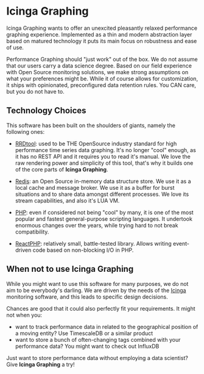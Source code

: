 Icinga Graphing
===============

Icinga Graphing wants to offer an unexcited pleasantly relaxed performance
graphing experience. Implemented as a thin and modern abstraction layer based
on matured technology it puts its main focus on robustness and ease of use.

Performance Graphing should "just work" out of the box. We do not assume that
our users carry a data science degree. Based on our field experience with Open
Source monitoring solutions, we make strong assumptions on what your preferences
might be. While it of course allows for customization, it ships with opinionated,
preconfigured data retention rules. You CAN care, but you do not have to.

Technology Choices
------------------

This software has been built on the shoulders of giants, namely the following
ones:

* [RRDtool](https://oss.oetiker.ch/rrdtool/): used to be THE OpenSource industry
  standard for high performance time series data graphing. It's no longer "cool"
  enough, as it has no REST API and it requires you to read it's manual. We love
  the raw rendering power and simplicity of this tool, that's why it builds one
  of the core parts of **Icinga Graphing**.

* [Redis](https://redis.io): an Open Source in-memory data structure store. We
  use it as a local cache and message broker. We use it as a buffer for burst
  situations and to share data amongst different processes. We love its stream
  capabilities, and also it's LUA VM.

* [PHP](https://www.php.net): even if considered not being "cool" by many, it
  is one of the most popular and fastest general-purpose scripting languages.
  It undertook enormous changes over the years, while trying hard to not break
  compatibility.

* [ReactPHP](https://reactphp.org/): relatively small, battle-tested library.
  Allows writing event-driven code based on non-blocking I/O in PHP.

When not to use Icinga Graphing
-------------------------------

While you might want to use this software for many purposes, we do not aim to
be everybody's darling. We are driven by the needs of the [Icinga](https://icinga.com)
monitoring software, and this leads to specific design decisions.

Chances are good that it could also perfectly fit your requirements. It might
not when you:

* want to track performance data in related to the geographical position of a
  moving entity? Use TimescaleDB or a similar product
* want to store a bunch of often-changing tags combined with your performance
  data? You might want to check out InfluxDB

Just want to store performance data without employing a data scientist? Give
**Icinga Graphing** a try!
